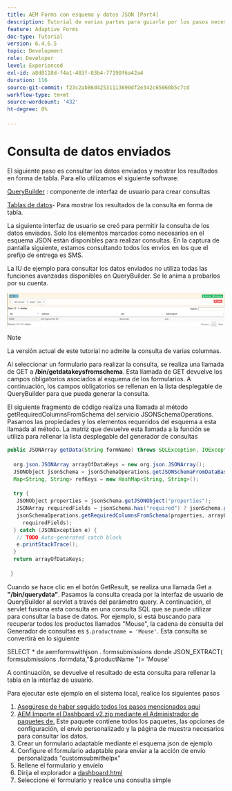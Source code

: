 ```yaml
---
title: AEM Forms con esquema y datos JSON [Part4]
description: Tutorial de varias partes para guiarle por los pasos necesarios para crear un formulario adaptable con esquema JSON y consultar los datos enviados.
feature: Adaptive Forms
doc-type: Tutorial
version: 6.4,6.5
topic: Development
role: Developer
level: Experienced
exl-id: a8d8118d-f4a1-483f-83b4-77190f6a42a4
duration: 116
source-git-commit: f23c2ab86d42531113690df2e342c65060b5c7cd
workflow-type: tm+mt
source-wordcount: '432'
ht-degree: 0%

---
```


# Consulta de datos enviados


El siguiente paso es consultar los datos enviados y mostrar los resultados en forma de tabla. Para ello utilizamos el siguiente software:

[QueryBuilder](https://querybuilder.js.org/) : componente de interfaz de usuario para crear consultas

[Tablas de datos](https://datatables.net/)- Para mostrar los resultados de la consulta en forma de tabla.

La siguiente interfaz de usuario se creó para permitir la consulta de los datos enviados. Solo los elementos marcados como necesarios en el esquema JSON están disponibles para realizar consultas. En la captura de pantalla siguiente, estamos consultando todos los envíos en los que el prefijo de entrega es SMS.

La IU de ejemplo para consultar los datos enviados no utiliza todas las funciones avanzadas disponibles en QueryBuilder. Se le anima a probarlos por su cuenta.

![querybuilder](assets/querybuilderui.gif)

>[!NOTE]
>
>La versión actual de este tutorial no admite la consulta de varias columnas.

Al seleccionar un formulario para realizar la consulta, se realiza una llamada de GET a **/bin/getdatakeysfromschema**. Esta llamada de GET devuelve los campos obligatorios asociados al esquema de los formularios. A continuación, los campos obligatorios se rellenan en la lista desplegable de QueryBuilder para que pueda generar la consulta.

El siguiente fragmento de código realiza una llamada al método getRequiredColumnsFromSchema del servicio JSONSchemaOperations. Pasamos las propiedades y los elementos requeridos del esquema a esta llamada al método. La matriz que devuelve esta llamada a la función se utiliza para rellenar la lista desplegable del generador de consultas

```java
public JSONArray getData(String formName) throws SQLException, IOException {

  org.json.JSONArray arrayOfDataKeys = new org.json.JSONArray();
  JSONObject jsonSchema = jsonSchemaOperations.getJSONSchemaFromDataBase(formName);
  Map<String, String> refKeys = new HashMap<String, String>();

  try {
   JSONObject properties = jsonSchema.getJSONObject("properties");
   JSONArray requiredFields = jsonSchema.has("required") ? jsonSchema.getJSONArray("required") : null;
   jsonSchemaOperations.getRequiredColumnsFromSchema(properties, arrayOfDataKeys, "", jsonSchema, refKeys,
     requiredFields);
  } catch (JSONException e) {
   // TODO Auto-generated catch block
   e.printStackTrace();
  }
  return arrayOfDataKeys;

 }
```

Cuando se hace clic en el botón GetResult, se realiza una llamada Get a **&quot;/bin/querydata&quot;**. Pasamos la consulta creada por la interfaz de usuario de QueryBuilder al servlet a través del parámetro query. A continuación, el servlet fusiona esta consulta en una consulta SQL que se puede utilizar para consultar la base de datos. Por ejemplo, si está buscando para recuperar todos los productos llamados &quot;Mouse&quot;, la cadena de consulta del Generador de consultas es `$.productname = 'Mouse'`. Esta consulta se convertirá en lo siguiente

SELECT &#42; de aemformswithjson .  formsubmissions donde JSON_EXTRACT( formsubmissions .formdata,&quot;$.productName &quot;)= &#39;Mouse&#39;

A continuación, se devuelve el resultado de esta consulta para rellenar la tabla en la interfaz de usuario.

Para ejecutar este ejemplo en el sistema local, realice los siguientes pasos

1. [Asegúrese de haber seguido todos los pasos mencionados aquí](part2.md)
1. [AEM Importe el Dashboard v2.zip mediante el Administrador de paquetes de.](assets/dashboardv2.zip) Este paquete contiene todos los paquetes, las opciones de configuración, el envío personalizado y la página de muestra necesarios para consultar los datos.
1. Crear un formulario adaptable mediante el esquema json de ejemplo
1. Configure el formulario adaptable para enviar a la acción de envío personalizada &quot;customsubmithelpx&quot;
1. Rellene el formulario y envíelo
1. Dirija el explorador a [dashboard.html](http://localhost:4502/content/AemForms/dashboard.html)
1. Seleccione el formulario y realice una consulta simple
